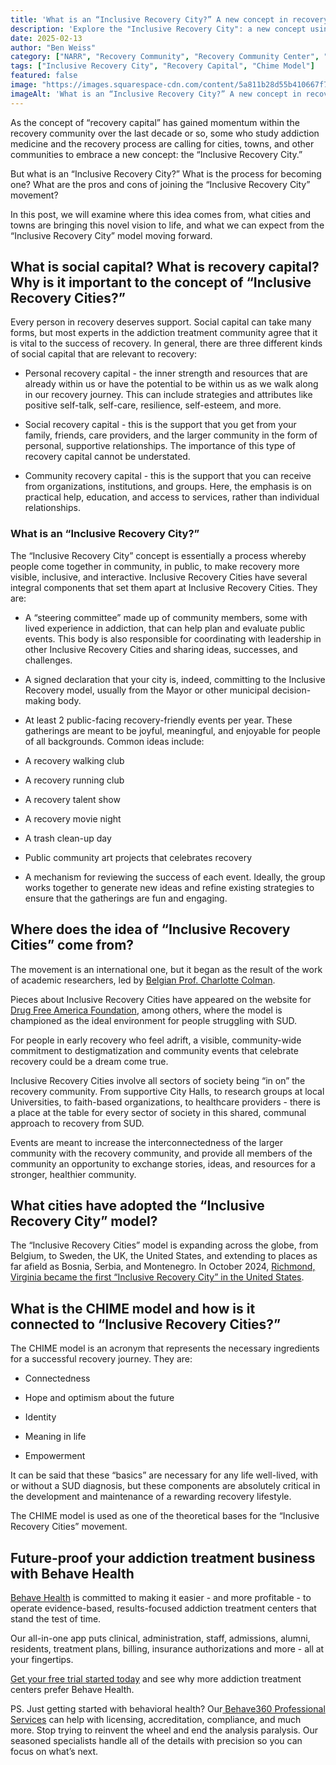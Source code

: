 ```yaml
---
title: 'What is an “Inclusive Recovery City?” A new concept in recovery medicine & community resilience.'
description: 'Explore the "Inclusive Recovery City": a new concept using community action & visibility to build resilience & support recovery. Sober Living App blog.'
date: 2025-02-13
author: "Ben Weiss"
category: ["NARR", "Recovery Community", "Recovery Community Center", "Narr"]
tags: ["Inclusive Recovery City", "Recovery Capital", "Chime Model"]
featured: false
image: "https://images.squarespace-cdn.com/content/5a811b28d55b410667f7bf1e/8ccb7513-e48f-44b9-9f2e-ea1454156ce1/Screen+Shot+2025-02-13+at+10.57.50+PM%EF%B9%96format=1500w&content-type=image%EA%A4%B7png.png"
imageAlt: 'What is an “Inclusive Recovery City?” A new concept in recovery medicine & community resilience.'
---
```


As the concept of “recovery capital” has gained momentum within the recovery community over the last decade or so, some who study addiction medicine and the recovery process are calling for cities, towns, and other communities to embrace a new concept: the “Inclusive Recovery City.” 

But what is an “Inclusive Recovery City?” What is the process for becoming one? What are the pros and cons of joining the “Inclusive Recovery City” movement?

In this post, we will examine where this idea comes from, what cities and towns are bringing this novel vision to life, and what we can expect from the “Inclusive Recovery City” model moving forward.

## What is social capital? What is recovery capital? Why is it important to the concept of “Inclusive Recovery Cities?”

Every person in recovery deserves support. Social capital can take many forms, but most experts in the addiction treatment community agree that it is vital to the success of recovery. In general, there are three different kinds of social capital that are relevant to recovery: 

  * Personal recovery capital - the inner strength and resources that are already within us or have the potential to be within us as we walk along in our recovery journey. This can include strategies and attributes like positive self-talk, self-care, resilience, self-esteem, and more.

  * Social recovery capital - this is the support that you get from your family, friends, care providers, and the larger community in the form of personal, supportive relationships. The importance of this type of recovery capital cannot be understated. 

  * Community recovery capital - this is the support that you can receive from organizations, institutions, and groups. Here, the emphasis is on practical help, education, and access to services, rather than individual relationships.

### What is an “Inclusive Recovery City?”

The “Inclusive Recovery City” concept is essentially a process whereby people come together in community, in public, to make recovery more visible, inclusive, and interactive. Inclusive Recovery Cities have several integral components that set them apart at Inclusive Recovery Cities. They are: 

  * A “steering committee” made up of community members, some with lived experience in addiction, that can help plan and evaluate public events. This body is also responsible for coordinating with leadership in other Inclusive Recovery Cities and sharing ideas, successes, and challenges.

  * A signed declaration that your city is, indeed, committing to the Inclusive Recovery model, usually from the Mayor or other municipal decision-making body. 

  * At least 2 public-facing recovery-friendly events per year. These gatherings are meant to be joyful, meaningful, and enjoyable for people of all backgrounds. Common ideas include: 

  * A recovery walking club 

  * A recovery running club 

  * A recovery talent show 

  * A recovery movie night 

  * A trash clean-up day

  * Public community art projects that celebrates recovery 

  * A mechanism for reviewing the success of each event. Ideally, the group works together to generate new ideas and refine existing strategies to ensure that the gatherings are fun and engaging.

## Where does the idea of “Inclusive Recovery Cities” come from?

The movement is an international one, but it began as the result of the work of academic researchers, led by [Belgian Prof. Charlotte Colman](<../../../../../www.dfaf.org/wp-content/uploads/2024/03/Inclusive-Recovery-Cities-Intro-Pack.pdf>). 

Pieces about Inclusive Recovery Cities have appeared on the website for [Drug Free America Foundation](<https://www.antistigmanetwork.org.uk/blog/inclusive-recovery-cities-a-visible-and-inclusive-way-to-challenge-stigma>), among others, where the model is championed as the ideal environment for people struggling with SUD. 

For people in early recovery who feel adrift, a visible, community-wide commitment to destigmatization and community events that celebrate recovery could be a dream come true. 

Inclusive Recovery Cities involve all sectors of society being “in on” the recovery community. From supportive City Halls, to research groups at local Universities, to faith-based organizations, to healthcare providers - there is a place at the table for every sector of society in this shared, communal approach to recovery from SUD. 

Events are meant to increase the interconnectedness of the larger community with the recovery community, and provide all members of the community an opportunity to exchange stories, ideas, and resources for a stronger, healthier community. 

## What cities have adopted the “Inclusive Recovery City” model? 

The “Inclusive Recovery Cities” model is expanding across the globe, from Belgium, to Sweden, the UK, the United States, and extending to places as far afield as Bosnia, Serbia, and Montenegro. In October 2024, [Richmond, Virginia became the first “Inclusive Recovery City” in the United States](<https://www.12onyourside.com/2024/10/08/not-forgotten-richmond-becomes-first-city-us-become-an-inclusive-recovery-community/>). 

## What is the CHIME model and how is it connected to “Inclusive Recovery Cities?”

The CHIME model is an acronym that represents the necessary ingredients for a successful recovery journey. They are: 

  * Connectedness 

  * Hope and optimism about the future 

  * Identity 

  * Meaning in life 

  * Empowerment

It can be said that these “basics” are necessary for any life well-lived, with or without a SUD diagnosis, but these components are absolutely critical in the development and maintenance of a rewarding recovery lifestyle.

The CHIME model is used as one of the theoretical bases for the “Inclusive Recovery Cities” movement.

## Future-proof your addiction treatment business with Behave Health 

[Behave Health](<https://behavehealth.com/>) is committed to making it easier - and more profitable - to operate evidence-based, results-focused addiction treatment centers that stand the test of time.

Our all-in-one app puts clinical, administration, staff, admissions, alumni, residents, treatment plans, billing, insurance authorizations and more - all at your fingertips.

[Get your free trial started today](<https://behavehealth.com/get-started>) and see why more addiction treatment centers prefer Behave Health.

PS. Just getting started with behavioral health? Our[ Behave360 Professional Services](<https://behavehealth.com/behave360>) can help with licensing, accreditation, compliance, and much more. Stop trying to reinvent the wheel and end the analysis paralysis. Our seasoned specialists handle all of the details with precision so you can focus on what’s next.